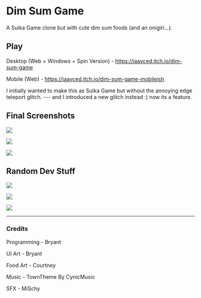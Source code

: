# Dim Sum Game
A Suika Game clone but with cute dim sum foods (and an onigiri...).

## Play
Desktop (Web + Windows + Spin Version) - https://jaayced.itch.io/dim-sum-game

Mobile (Web) - https://jaayced.itch.io/dim-sum-game-mobileish

I initially wanted to make this as Suika Game but without the annoying edge teleport glitch. --- and I introduced a new glitch instead :) now its a feature.

## Final Screenshots
![](https://github.com/bryant-ta/dim-sum-game/blob/main/Demo/4.PNG?raw=true)

![](https://github.com/bryant-ta/dim-sum-game/blob/main/Demo/5.PNG?raw=true)

![](https://github.com/bryant-ta/dim-sum-game/blob/main/Demo/6.PNG?raw=true)

## Random Dev Stuff
![](https://github.com/bryant-ta/dim-sum-game/blob/main/Demo/1.PNG?raw=true)

![](https://github.com/bryant-ta/dim-sum-game/blob/main/Demo/2.PNG?raw=true)

![](https://github.com/bryant-ta/dim-sum-game/blob/main/Demo/2.gif?raw=true)

---

### Credits
Programming - Bryant

UI Art - Bryant

Food Art - Courtney 

Music - TownTheme By CynicMusic

SFX - MiSchy
